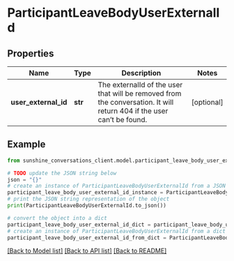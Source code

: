 # ParticipantLeaveBodyUserExternalId


## Properties

Name | Type | Description | Notes
------------ | ------------- | ------------- | -------------
**user_external_id** | **str** | The externalId of the user that will be removed from the conversation. It will return 404 if the user can’t be found.  | [optional] 

## Example

```python
from sunshine_conversations_client.model.participant_leave_body_user_external_id import ParticipantLeaveBodyUserExternalId

# TODO update the JSON string below
json = "{}"
# create an instance of ParticipantLeaveBodyUserExternalId from a JSON string
participant_leave_body_user_external_id_instance = ParticipantLeaveBodyUserExternalId.from_json(json)
# print the JSON string representation of the object
print(ParticipantLeaveBodyUserExternalId.to_json())

# convert the object into a dict
participant_leave_body_user_external_id_dict = participant_leave_body_user_external_id_instance.to_dict()
# create an instance of ParticipantLeaveBodyUserExternalId from a dict
participant_leave_body_user_external_id_from_dict = ParticipantLeaveBodyUserExternalId.from_dict(participant_leave_body_user_external_id_dict)
```
[[Back to Model list]](../README.md#documentation-for-models) [[Back to API list]](../README.md#documentation-for-api-endpoints) [[Back to README]](../README.md)


